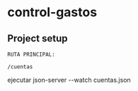 # control-gastos

## Project setup
```
RUTA PRINCIPAL: 

/cuentas

```
ejecutar json-server --watch cuentas.json


